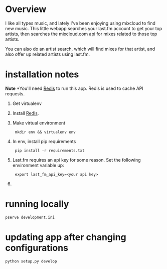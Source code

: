 # Overview

I like all types music, and lately I've been enjoying using mixcloud to find new music. This little webapp searches your last.fm account to get your top artists, then searches the mixcloud.com api for mixes related to those top artists. 

You can also do an artist search, which will find mixes for that artist, and also offer up related artists using last.fm.

# installation notes

**Note** *You'll need [Redis](http://redis.io/) to run this app. Redis is used to cache API requests.

1. Get virtualenv
2. Install [Redis](http://redis.io/).
2. Make virtual environment

        mkdir env && virtualenv env
        
3. In env, install pip requirements

        pip install -r requirements.txt

4. Last.fm requires an api key for some reason. Set the following
environment variable up:

        export last_fm_api_key=<your api key>

5. 

# running locally

    pserve development.ini

# updating app after changing configurations

    python setup.py develop